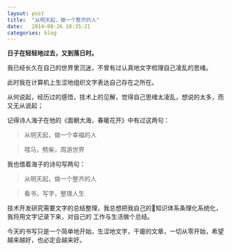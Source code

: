 ```yaml
---
layout: post
title:  "从明天起，做一个整齐的人"
date:   2014-08-26 18:35:21
categories: blog
---
```


**日子在轻轻地过去，又到落日时。**

我已经长久在自己的世界里沉迷，不曾有过认真地文字梳理自己凌乱的思绪。

此时我在计算机上生涩地组织文字表达自己存在之所在。

从何说起，经历过的感悟，技术上的见解，觉得自己思绪太凌乱，想说的太多，而又无从说起；

记得诗人海子在他的《面朝大海，春暖花开》中有过这两句：
>从明天起，做一个幸福的人

>喂马，劈柴，周游世界

我也借着海子的诗句写两句：
>从明天起，做一个整齐的人

>看书，写字，整理人生

技术开发研究需要文字的总结整理，我总想把我自己的知识体系条理化系统化，我将用文字记录下来，对自己的
工作与生活做个总结。

今天的书写只是一个简单地开始，生涩地文字，干瘪的文章，一切从零开始，希望越来越好，也必定会越来好。
